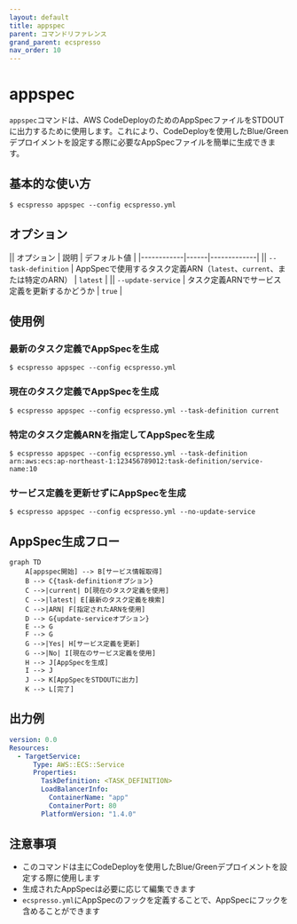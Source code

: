 ```yaml
---
layout: default
title: appspec
parent: コマンドリファレンス
grand_parent: ecspresso
nav_order: 10
---
```


# appspec

`appspec`コマンドは、AWS CodeDeployのためのAppSpecファイルをSTDOUTに出力するために使用します。これにより、CodeDeployを使用したBlue/Greenデプロイメントを設定する際に必要なAppSpecファイルを簡単に生成できます。

## 基本的な使い方

```console
$ ecspresso appspec --config ecspresso.yml
```

## オプション

|| オプション | 説明 | デフォルト値 |
|------------|------|-------------|
|| `--task-definition` | AppSpecで使用するタスク定義ARN（`latest`、`current`、または特定のARN） | `latest` |
|| `--update-service` | タスク定義ARNでサービス定義を更新するかどうか | `true` |

## 使用例

### 最新のタスク定義でAppSpecを生成

```console
$ ecspresso appspec --config ecspresso.yml
```

### 現在のタスク定義でAppSpecを生成

```console
$ ecspresso appspec --config ecspresso.yml --task-definition current
```

### 特定のタスク定義ARNを指定してAppSpecを生成

```console
$ ecspresso appspec --config ecspresso.yml --task-definition arn:aws:ecs:ap-northeast-1:123456789012:task-definition/service-name:10
```

### サービス定義を更新せずにAppSpecを生成

```console
$ ecspresso appspec --config ecspresso.yml --no-update-service
```

## AppSpec生成フロー

```mermaid
graph TD
    A[appspec開始] --> B[サービス情報取得]
    B --> C{task-definitionオプション}
    C -->|current| D[現在のタスク定義を使用]
    C -->|latest| E[最新のタスク定義を検索]
    C -->|ARN| F[指定されたARNを使用]
    D --> G{update-serviceオプション}
    E --> G
    F --> G
    G -->|Yes| H[サービス定義を更新]
    G -->|No| I[現在のサービス定義を使用]
    H --> J[AppSpecを生成]
    I --> J
    J --> K[AppSpecをSTDOUTに出力]
    K --> L[完了]
```

## 出力例

```yaml
version: 0.0
Resources:
  - TargetService:
      Type: AWS::ECS::Service
      Properties:
        TaskDefinition: <TASK_DEFINITION>
        LoadBalancerInfo:
          ContainerName: "app"
          ContainerPort: 80
        PlatformVersion: "1.4.0"
```

## 注意事項

- このコマンドは主にCodeDeployを使用したBlue/Greenデプロイメントを設定する際に使用します
- 生成されたAppSpecは必要に応じて編集できます
- `ecspresso.yml`にAppSpecのフックを定義することで、AppSpecにフックを含めることができます
